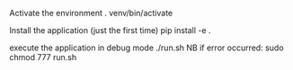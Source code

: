 Activate the environment
. venv/bin/activate

Install the application (just the first time)
pip install -e .

execute the application in debug mode 
./run.sh 
NB if error occurred: sudo chmod 777 run.sh
